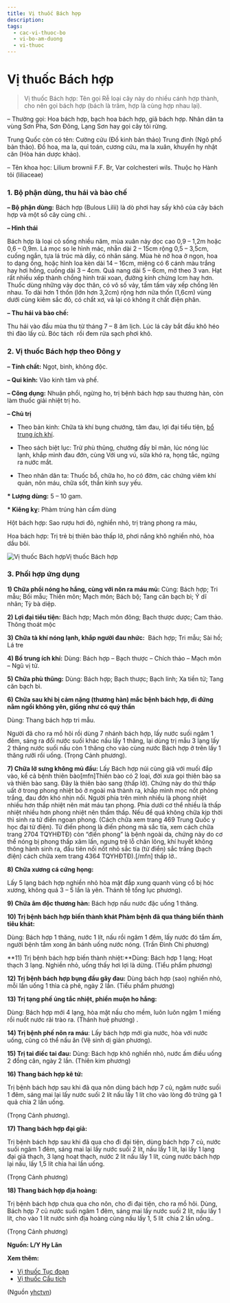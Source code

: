 ```yaml
---
title: Vị thuốc Bách hợp
description: 
tags:
  - cac-vi-thuoc-bo
  - vi-bo-am-duong
  - vi-thuoc
---
```


# Vị thuốc Bách hợp 

> Vị thuốc Bách hợp: Tên gọi Rễ loại cây này do nhiều cánh hợp thành, cho nên gọi bách hợp (bách là trăm, hợp là cùng hợp nhau lại).

– Thường gọi: Hoa bách hợp, bạch hoa bách hợp, giã bách hợp. Nhân dân ta vùng Sơn Pha, Sơn Đông, Lạng Sơn hay gọi cây tỏi rừng. 

Trung Quốc còn có tên: Cường cửu (Đồ kinh bản thảo) Trung đình (Ngô phổ bản thảo). Đồ hoa, ma la, quỉ toán, cương cứu, ma la xuân, khuyển hy nhật căn (Hòa hán dược khảo).

– Tên khoa học: Lilium brownii F.F. Br, Var colchesteri wils. Thuộc họ Hành tỏi (liliaceae)

### 1. Bộ phận dùng, thu hái và bào chế

**– Bộ phận dùng:** Bách hợp (Bulous Lilii) là dò phơi hay sấy khô của cây bách hợp và một số cây cùng chi. .

**– Hình thái**

Bách hợp là loại cỏ sống nhiều năm, mùa xuân nảy dọc cao 0,9 – 1,2m hoặc 0,6 – 0,9m. Lá mọc so le hình mác, nhẵn dài 2 – 15cm rộng 0,5 – 3,5cm, cuống ngắn, tựa lá trúc mà dầy, có nhăn sáng. Mùa hè nở hoa ở ngọn, hoa to dạng ống, hoặc hình loa kèn dài 14 – 16cm, miệng có 6 cánh màu trắng hay hơi hồng, cuống dài 3 – 4cm. Quả nang dài 5 – 6cm, mở theo 3 van. Hạt rất nhiều xếp thành chồng hình trái xoan, đường kính chừng lcm hay hơn. Thuốc dùng những vảy dọc thân, có vô số vảy, tấm tấm váy xếp chồng lên nhau. To dài hơn 1 thốn (lớn hơn 3,2cm) rộng hơn nửa thốn (1,6cm) vùng dưới cùng kiêm sắc đỏ, có chất xơ, vả lại có không ít chất điện phân.

**– Thu hái và bào chế:**

Thu hái vào đầu mùa thu từ tháng 7 – 8 âm lịch. Lúc lá cây bắt đầu khô héo thì đào lấy củ. Bóc tách  rồi đem rửa sạch phơi khô.

### 2. Vị thuốc Bách hợp theo Đông y

**– Tính chất:** Ngọt, bình, không độc. 

**– Qui kinh:** Vào kinh tâm và phế.

**– Công dụng:** Nhuận phổi, ngừng ho, trị bệnh bách hợp sau thương hàn, còn làm thuốc giải nhiệt trị ho.

**– Chủ trị**

+ Theo bản kinh: Chữa tà khí bụng chướng, tâm đau, lợi đại tiểu tiện, [bổ trung ích khí](/yhctvn/dai-cuong-thuoc-bo-dong-y/).

+ Theo sách biệt lục: Trừ phù thũng, chướng đầy bĩ mãn, lúc nóng lúc lạnh, khắp mình đau đớn, cùng Với ung vú, sữa khó ra, họng tắc, ngừng ra nước mắt.

+ Theo nhân dân ta: Thuốc bổ, chữa ho, ho có đờm, các chứng viêm khí quản, nôn máu, chữa sốt, thần kinh suy yếu.

**\* Lượng dùng:** 5 – 10 gam.

**\* Kiêng kỵ:** Phàm trúng hàn cấm dùng

Hột bách hợp: Sao rượu hơi đỏ, nghiền nhỏ, trị tràng phong ra máu,

Hoa bách hợp: Trị trẻ bị thiên bào thấp lở, phơi nắng khô nghiền nhỏ, hòa dầu bôi.

![Vị thuốc Bách hợp](/imgs/yhctvn/Vi-thuoc-Bach-hop.jpg)Vị thuốc Bách hợp

### 3. Phối hợp ứng dụng

**1) Chữa phổi nóng ho hắng, cùng với nôn ra máu mủ:** Cùng: Bách hợp; Tri mẫu; Bối mẫu; Thiên môn; Mạch môn; Bách bộ; Tang căn bạch bì; Ý dĩ nhân; Tỳ bà diệp.

**2) Lợi đại tiểu tiện:** Bách hợp; Mạch môn đông; Bạch thược dược; Cam thảo. Thông thoát mộc

**3) Chữa tà khí nóng lạnh, khắp người đau nhức:**  Bách hợp; Tri mẫu; Sài hồ; Lá tre 

**4) Bố trung ích khí:** Dùng: Bách hợp – Bạch thược – Chích thảo – Mạch môn – Ngũ vị tử.

**5) Chữa phù thũng:** Dùng: Bách hợp; Bạch thược; Bạch linh; Xa tiền tử; Tang căn bạch bì.

**6) Chữa sau khi bị cảm nặng (thương hàn) mắc bệnh bách hợp, đi đứng nằm ngồi không yên, giống như có quỷ thần**

Dùng: Thang bách hợp tri mẫu.

Người đã cho ra mồ hôi rồi dùng 7 nhánh bách hợp, lấy nước suối ngâm 1 đêm, sáng ra đổi nước suối khác nấu lấy 1 thăng, lại dùng trị mẫu 3 lạng lấy 2 thăng nước suối nấu còn 1 thăng cho vào cùng nước Bách hợp ở trên lấy 1 thăng rưỡi rồi uống. (Trọng Cảnh phương).

**7) Chữa lở sưng không mủ đầu:** Lấy Bách hợp núi cùng giã với muối đắp vào, kể cả bệnh thiên bào[mfn]Thiên bào có 2 loại, đời xưa gọi thiên bào sa và thiên bào sang. Đây là thiên bào sang (thấp lở). Chứng này do thử thấp uất ở trong phong nhiệt bó ở ngoài mà thành ra, khắp mình mọc nốt phỏng trắng, đau đớn khó nhịn nổi. Người phía trên mình nhiều là phong nhiệt nhiều hơn thấp nhiệt nên mát máu tan phong. Phía dưới cơ thể nhiều là thấp nhiệt nhiều hơn phong nhiệt nên thấm thấp. Nếu để quá không chữa kịp thời thì sinh ra tử điến ngoan phong. (Cách chữa xem trang 469 Trung Quốc y học đại từ điện). Tử điến phong là điến phong mà sắc tía, xem cách chữa trang 2704 TQYHĐTĐ) còn “điến phong” là bệnh ngoài da, chứng này do cơ thể nóng bị phong thấp xâm lấn, ngưng trệ lỗ chân lông, khí huyết không thông hành sinh ra, đầu tiên nối nốt nhỏ sắc tía (từ điển) sắc trắng (bạch điện) cách chữa xem trang 4364 TQYHĐTĐ).[/mfn] thấp lở..

**8) Chữa xương cá cứng họng:**

Lấy 5 lạng bách hợp nghiền nhỏ hòa mật đắp xung quanh vùng cổ bị hóc xương, không quá 3 – 5 lần là yên. Thánh tễ tổng lục phương). 

**9) Chữa âm độc thương hàn:** Bách hợp nấu nước đặc uống 1 thăng.

**10) Trị bệnh bách hợp biến thành khát Phàm bệnh đã qua tháng biến thành tiêu khát:**

Dùng: Bách hợp 1 thăng, nước 1 lít, nấu rồi ngâm 1 đêm, lấy nước đó tắm ấm, người bệnh tắm xong ăn bánh uống nước nóng. (Trần Đình Chi phương)

**11) Trị bệnh bách hợp biến thành nhiệt:**Dùng: Bách hợp 1 lạng; Hoạt thạch 3 lạng. Nghiền nhỏ, uống thấy hơi lợi là dừng. (Tiểu phẩm phương)

**12) Trị bệnh bách hợp bụng đầu gây đau:** Dùng bách hợp (sao) nghiền nhỏ, mỗi lần uống 1 thìa cà phê, ngày 2 lần. (Tiểu phẩm phương)

**13) Trị tạng phế ủng tắc nhiệt, phiền muộn ho hắng:**

Dùng: Bách hợp mới 4 lạng, hòa mật nấu cho mềm, luôn luôn ngậm 1 miếng rồi nuốt nước rãi trào ra. (Thánh huệ phương) .

**14) Trị bệnh phế nôn ra máu**: Lấy bách hợp mới gia nước, hòa với nước uống, cũng có thể nấu ăn (Vệ sinh dị giản phương). 

**15) Trị tai điếc tai đau:** Dùng: Bách hợp khô nghiền nhỏ, nước ấm điều uống 2 đồng cân, ngày 2 lần. (Thiên kim phương)

**16) Thang bách hợp kê tử:**

Trị bệnh bách hợp sau khi đã qua nôn dùng bách hợp 7 củ, ngâm nước suối 1 đêm, sáng mai lại lấy nước suối 2 lít nấu lấy 1 lít cho vào lòng đỏ trứng gà 1 quả chia 2 lần uống.

(Trọng Cảnh phương). 

**17) Thang bách hợp đại giả:**

Trị bệnh bách hợp sau khi đã qua cho đi đại tiện, dùng bách hợp 7 củ, nước suối ngâm 1 đêm, sáng mai lại lấy nước suối 2 lít, nấu lấy 1 lít, lại lấy 1 lạng đại giả thạch, 3 lạng hoạt thạch, nước 2 lít nấu lấy 1 lít, cùng nước bách hợp lại nấu, lấy 1,5 lít chia hai lần uống.

(Trọng Cảnh phương)

**18) Thang bách hợp địa hoàng:**

Trị bệnh bách hợp chưa qua cho nôn, cho đi đại tiện, cho ra mồ hôi. Dùng, Bách hợp 7 củ nước suối ngâm 1 đêm, sáng mai lấy nước suối 2 lít, nấu lấy 1 lít, cho vào 1 lít nước sinh địa hoàng cùng nấu lấy 1, 5 lít  chia 2 lần uống..

(Trọng Cảnh phương) 

**Nguồn: L/Y Hy Lãn**

**Xem thêm:**

* [Vị thuốc Tục đoạn](/yhctvn/vi-thuoc-tuc-doan/)
* [Vị thuốc Cẩu tích](/yhctvn/vi-thuoc-cau-tich/)

(Nguồn <a href="https://yhctvn.com/vi-thuoc-bach-hop/" target="_blank">yhctvn</a>)
